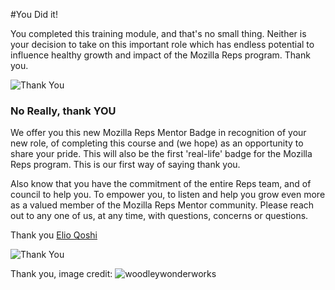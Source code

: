 #You Did it!

You completed this training module, and that's no small thing. Neither is your decision to take on this important role which has endless potential to influence healthy growth and impact of the Mozilla Reps program.  Thank you. 

![Thank You](http://tiptoes.ca/wp-content/uploads/2015/01/4759535950_7bca6684c8_z.jpg)


### No Really, thank YOU

We offer you this new Mozilla Reps Mentor Badge in recognition of your new role, of completing this course and (we hope) as an opportunity to share your pride.  This will also be the first 'real-life' badge for the Mozilla Reps program.  This is our first way of saying thank you.

Also know that you have the commitment of the entire Reps team, and of council to help you. To empower you, to listen and help you grow even more as a valued member of the Mozilla Reps Mentor community.  Please reach out to any one of us, at any time, with questions, concerns or questions. 

Thank you [Elio Qoshi](https://twitter.com/elioqoshi)

![Thank You](http://tiptoes.ca/wp-content/uploads/2015/02/Digital-copy.png)

Thank you, image credit:  ![woodleywonderworks](https://www.flickr.com/photos/wwworks/)